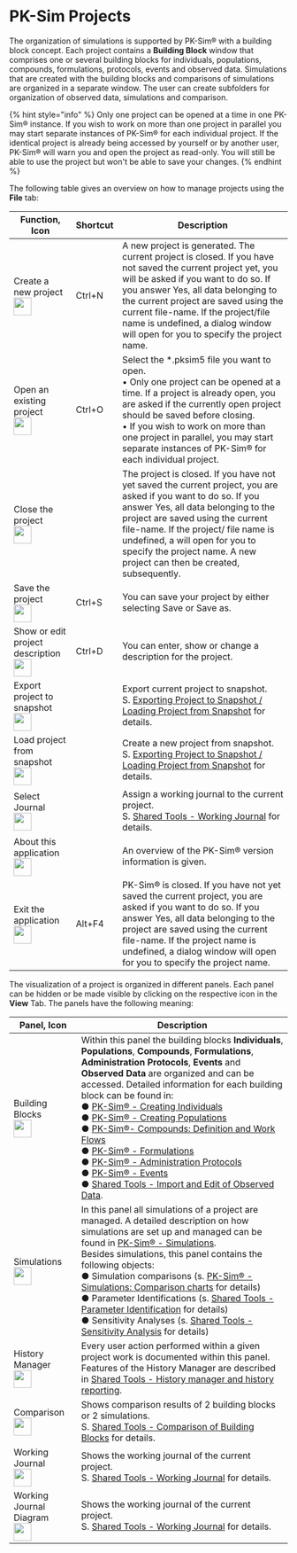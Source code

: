 # PK-Sim Projects

The organization of simulations is supported by PK-Sim® with a building block concept. Each project contains a **Building Block** window that comprises one or several building blocks for individuals, populations, compounds, formulations, protocols, events and observed data. Simulations that are created with the building blocks and comparisons of simulations are organized in a separate window. The user can create subfolders for organization of observed data, simulations and comparison.

{% hint style="info" %}
Only one project can be opened at a time in one PK-Sim® instance. If you wish to work on more than one project in parallel you may start separate instances of PK-Sim® for each individual project. If the identical project is already being accessed by yourself or by another user, PK-Sim® will warn you and open the project as read-only. You will still be able to use the project but won't be able to save your changes.
{% endhint %}

The following table gives an overview on how to manage projects using the **File** tab:

|Function, Icon|Shortcut|Description|
|--- |--- |--- |
|Create a new project <br><img width="32" src="../assets/icons/ProjectNew.ico"> |Ctrl+N |A new project is generated. The current project is closed. If you have not saved the current project yet, you will be asked if you want to do so. If you answer Yes, all data belonging to the current project are saved using the current file-name. If the project/file name is undefined, a dialog window will open for you to specify the project name.|
|Open an existing project <br><img width="32" src="../assets/icons/ProjectOpen.ico">|Ctrl+O |Select the *.pksim5 file you want to open. <br> • Only one project can be opened at a time. If a project is already open, you are asked if the currently open project should be saved before closing. <br>• If you wish to work on more than one project in parallel, you may start separate instances of PK-Sim® for each individual project.|
|Close the project <br><img width="32" src="../assets/icons/ProjectClose.ico">| |The project is closed. If you have not yet saved the current project, you are asked if you want to do so. If you answer Yes, all data belonging to the project are saved using the current file-name. If the project/ file name is undefined, a will open for you to specify the project name. A new project can then be created, subsequently.|
|Save the project <br><img width="32" src="../assets/icons/Save.ico">|Ctrl+S |You can save your project by either selecting Save or Save as.|
|Show or edit project description <br><img width="32" src="../assets/icons/Description.ico">|Ctrl+D |You can enter, show or change a description for the project.|
|Export project to snapshot <br><img width="32" src="../assets/icons/SnapshotExport.ico">| |Export current project to snapshot. <br>S. [Exporting Project to Snapshot / Loading Project from Snapshot](../part-3/importing-exporting-project-data-models.md#exporting-project-to-snapshot--loading-project-from-snapshot) for details.|
|Load project from snapshot <br><img width="32" src="../assets/icons/snapshotimport.ico">| |Create a new project from snapshot. <br>S. [Exporting Project to Snapshot / Loading Project from Snapshot](../part-3/importing-exporting-project-data-models.md#exporting-project-to-snapshot--loading-project-from-snapshot) for details.|
|Select Journal <br><img width="32" src="../assets/icons/JournalSelect.ico">| |Assign a working journal to the current project. <br>S. [Shared Tools - Working Journal](../part-5/working-journal.md) for details.|
|About this application <br><img width="32" src="../assets/icons/About.ico">| |An overview of the PK-Sim® version information is given.|
|Exit the application <br><img width="32" src="../assets/icons/About.ico">|Alt+F4 |PK-Sim® is closed. If you have not yet saved the current project, you are asked if you want to do so. If you answer Yes, all data belonging to the project are saved using the current file-name. If the project name is undefined, a dialog window will open for you to specify the project name.|

The visualization of a project is organized in different panels. Each panel can be hidden or be made visible by clicking on the respective icon in the **View** Tab. The panels have the following meaning:

|Panel, Icon| Description |
|--- |--- |
|Building Blocks <br><img width="32" src="../assets/icons/BuildingBlockExplorer.ico">| Within this panel the building blocks **Individuals**, **Populations**, **Compounds**, **Formulations**, **Administration Protocols**, **Events** and **Observed Data** are organized and can be accessed.  Detailed information for each building block can be found in:<br> ● [PK-Sim® - Creating Individuals](../part-3/pk-sim-creating-individuals.md)<br> ● [PK-Sim® - Creating Populations](../part-3/pk-sim-creating-populations.md)<br> ● [PK-Sim®- Compounds: Definition and Work Flows](../part-3/pk-sim-compounds-definition-and-work-flow.md)<br> ● [PK-Sim® - Formulations](../part-3/pk-sim-formulations.md)<br> ● [PK-Sim® - Administration Protocols](../part-3/pk-sim-administration-protocols.md)<br> ● [PK-Sim® - Events](../part-3/pk-sim-events.md)<br> ● [Shared Tools - Import and Edit of Observed Data](../part-5/import-edit-observed-data.md).|
|Simulations <br><img width="32" src="../assets/icons/Simulation.ico">| In this panel all simulations of a project are managed.  A detailed description on how simulations are set up and managed can be found in [PK-Sim® - Simulations](../part-3/pk-sim-simulations.md).<br> Besides simulations, this panel contains the following objects:<br> ● Simulation comparisons (s. [PK-Sim® - Simulations: Comparison charts](../part-3/pk-sim-simulations.md#comparison-chart-for-individual-or-population-simulations-in-one-plot) for details)<br>● Parameter Identifications (s. [Shared Tools - Parameter Identification](../part-5/parameter-identification.md) for details)<br>● Sensitivity Analyses (s. [Shared Tools - Sensitivity Analysis](../part-5/sensitivity-analysis.md) for details)<br>|
|History Manager <br><img width="32" src="../assets/icons/History.ico">| Every user action performed within a given project work is documented within this panel.  Features of the History Manager are described in [Shared Tools - History manager and history reporting](../part-5/history-manager-history-reporting‌.md).|
|Comparison <br><img width="32" src="../assets/icons/Comparison.ico">| Shows comparison results of 2 building blocks or 2 simulations.<br>S. [Shared Tools - Comparison of Building Blocks](../part-5/comparison-building-blocks.md) for details.|
|Working Journal <br><img width="32" src="../assets/icons/Journal.ico">| Shows the working journal of the current project.<br>S. [Shared Tools - Working Journal](../part-5/working-journal.md) for details.|
|Working Journal Diagram<br><img width="32" src="../assets/icons/JournalDiagram.ico">| Shows the working journal of the current project.<br>S. [Shared Tools - Working Journal](../part-5/working-journal.md#the-journal-diagram) for details.| 
